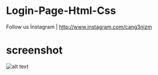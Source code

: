 # Login-Page-Html-Css
Follow us İnstagram | http://www.instagram.com/cang3nizm
# screenshot
![alt text](https://raw.githubusercontent.com/n00bc4n/Login-Page-Html-Css/branch/path/to/img.png)
